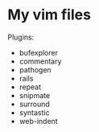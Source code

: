 My vim files
=============

Plugins:
* bufexplorer
* commentary
* pathogen
* rails
* repeat
* snipmate
* surround
* syntastic
* web-indent

